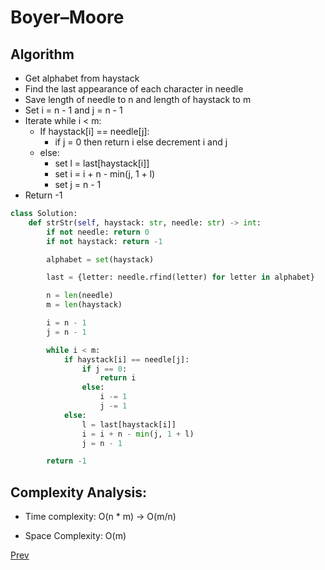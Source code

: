 # Boyer–Moore

## Algorithm

* Get alphabet from haystack
* Find the last appearance of each character in needle
* Save length of needle to n and length of haystack to m
* Set i = n - 1 and j = n - 1
* Iterate while i < m:
    * If haystack[i] == needle[j]:
        * if j = 0 then return i else decrement i and j
    * else:
        * set l = last[haystack[i]]
        * set i = i + n - min(j, 1 + l)
        * set j = n - 1
* Return -1

```python
class Solution:
    def strStr(self, haystack: str, needle: str) -> int:
        if not needle: return 0
        if not haystack: return -1

        alphabet = set(haystack)

        last = {letter: needle.rfind(letter) for letter in alphabet}

        n = len(needle)
        m = len(haystack)

        i = n - 1
        j = n - 1

        while i < m:
            if haystack[i] == needle[j]:
                if j == 0:
                    return i
                else:
                    i -= 1
                    j -= 1
            else:
                l = last[haystack[i]]
                i = i + n - min(j, 1 + l)
                j = n - 1

        return -1
```

## Complexity Analysis:

* Time complexity: O(n * m) -> O(m/n)

* Space Complexity: O(m)

[Prev](solution4.md)